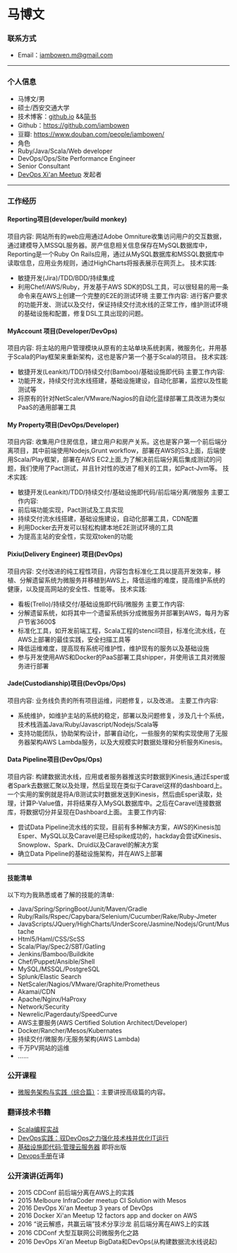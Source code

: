 # 马博文

### 联系方式

- Email：iambowen.m@gmail.com

---
### 个人信息

 - 马博文/男
 - 硕士/西安交通大学
 - 技术博客：[github.io](http://iambowen.github.io/) &&[简书]( http://www.jianshu.com/users/206a6b0af1c5/latest_articles)
 - Github：https://github.com/iambowen
 - 豆瓣: https://www.douban.com/people/iambowen/
 - 角色
  - Ruby/Java/Scala/Web developer
  - DevOps/Ops/Site Performance Engineer
  - Senior Consultant
  - [DevOps Xi'an Meetup](https://www.meetup.com/Xian-DevOps-Meetup/) 发起者

---

### 工作经历

#### Reporting项目(developer/build monkey)
项目内容: 网站所有的web应用通过Adobe Omniture收集访问用户的交互数据，通过建模导入MSSQL服务器。房产信息相关信息保存在MySQL数据库中，Reporting是一个Ruby On Rails应用，通过从MySQL数据库和MSSQL数据库中读取信息，应用业务规则，通过HighCharts将报表展示在网页上。
技术实践:
  - 敏捷开发(Jira)/TDD/BDD/持续集成
  - 利用Chef/AWS/Ruby，开发基于AWS SDK的DSL工具，可以很轻易的用一条命令来在AWS上创建一个完整的E2E的测试环境
主要工作内容: 进行客户要求的功能开发、测试以及交付，保证持续交付流水线的正常工作，维护测试环境的基础设施和配置，修复DSL工具出现的问题。

#### MyAccount 项目(Developer/DevOps)
项目内容: 将主站的用户管理模块从原有的主站单块系统剥离，微服务化，并用基于Scala的Play框架来重新架构，这也是客户第一个基于Scala的项目。
技术实践:
  - 敏捷开发(Leankit)/TDD/持续交付(Bamboo)/基础设施即代码
主要工作内容:
  - 功能开发，持续交付流水线搭建，基础设施建设，自动化部署，监控以及性能测试等
  - 将原有的针对NetScaler/VMware/Nagios的自动化蓝绿部署工具改进为类似PaaS的通用部署工具

#### My Property项目(DevOps/Developer)
项目内容: 收集用户住房信息，建立用户和房产关系。这也是客户第一个前后端分离项目，其中前端使用Nodejs,Grunt workflow，部署在AWS的S3上面，后端使用Scala/Play框架，部署在AWS EC2上面,为了解决前后端分离后集成测试的问题，我们使用了Pact测试，并且针对性的改进了相关的工具，如Pact-Jvm等。
技术实践:
  - 敏捷开发(Leankit)/TDD/持续交付/基础设施即代码/前后端分离/微服务
主要工作内容:
  - 前后端功能实现，Pact测试及工具实现
  - 持续交付流水线搭建，基础设施建设，自动化部署工具，CDN配置
  - 利用Docker去开发可以轻松构建本地E2E测试环境的工具
  - 为提高主站的安全性，实现双token的功能

#### Pixiu(Delivery Engineer) 项目(DevOps)
项目内容: 交付改进的纯工程性项目，内容包含标准化工具以提高开发效率，移植、分解遗留系统为微服务并移植到AWS上，降低运维的难度，提高维护系统的健康，以及提高网站的安全性、性能等。
技术实践:
  - 看板(Trello)/持续交付/基础设施即代码/微服务
主要工作内容:
  - 分解遗留系统，如将其中一个遗留系统拆分成微服务并部署到AWS，每月为客户节省3600$
  - 标准化工具，如开发前端工程，Scala工程的stencil项目，标准化流水线，在AWS上部署的最佳实践，安全扫描工具等
  - 降低运维难度，提高现有系统可维护性，维护现有的服务以及基础设施
  - 参与开发使用AWS和Docker的PaaS部署工具shipper，并使用该工具对微服务进行部署

#### Jade(Custodianship)项目(DevOps/Ops)
项目内容: 业务线负责的所有项目运维，问题修复，以及改进。
主要工作内容:
  - 系统维护，如维护主站的系统的稳定，部署以及问题修复，涉及几十个系统，技术栈涵盖Java/Ruby/Javascript/Nodejs/Scala等
  - 支持功能团队，协助架构设计，部署自动化，一些服务的架构实现使用了无服务器架构AWS Lambda服务，以及大规模实时数据处理和分析服务Kinesis。

#### Data Pipeline项目(DevOps/Ops)
项目内容: 构建数据流水线，应用或者服务器推送实时数据到Kinesis,通过Esper或者Spark去数据汇聚以及处理，然后呈现在类似于Caravel这样的dashboard上。一个实用的案例就是将A/B测试实时数据发送到Kinesis，然后由Esper读取，处理，计算P-Value值，并将结果存入MySQL数据库中。之后在Caravel连接数据库，将数据切分并呈现在Dashboard上面。
主要工作内容:
  - 尝试Data Pipeline流水线的实现，目前有多种解决方案，AWS的Kinesis加Esper、MySQL以及Caravel是已经spike成功的，hackday会尝试Kinesis、Snowplow、Spark、Druid以及Caravel的解决方案
  - 确立Data Pipeline的基础设施架构，并在AWS上部署

---
#### 技能清单
以下均为我熟悉或者了解的技能的清单:
  - Java/Spring/SpringBoot/Junit/Maven/Gradle
  - Ruby/Rails/Rspec/Capybara/Selenium/Cucumber/Rake/Ruby-Jmeter
  - JavaScripts/JQuery/HighCharts/UnderScore/Jasmine/Nodejs/Grunt/Mustache
  - Html5/Haml/CSS/ScSS
  - Scala/Play/Spec2/SBT/Gatling
  - Jenkins/Bamboo/Buildkite
  - Chef/Puppet/Ansible/Shell
  - MySQL/MSSQL/PostgreSQL
  - Splunk/Elastic Search
  - NetScaler/Nagios/VMware/Graphite/Prometheus
  - Akamai/CDN
  - Apache/Nginx/HaProxy
  - Network/Security
  - Newrelic/Pagerdauty/SpeedCurve
  - AWS主要服务(AWS Certified Solution Architect/Developer)
  - Docker/Rancher/Mesos/Kubernates
  - 持续交付/微服务/无服务架构(AWS Lambda)
  - 千万PV网站的运维
  - ……

### 公开课程
 - [微服务架构与实践（综合篇）](http://www.stuq.org/course/detail/1088)：主要讲授高级篇的内容。

### 翻译技术书籍
- [Scala编程实战](http://item.jd.com/11935577.html)
- [DevOps实践：驭DevOps之力强化技术栈并优化IT运行](http://item.jd.com/12035906.html)
- [基础设施即代码:管理云服务器](http://item.jd.com/10452619474.html) 即将出版
- [Devops手册](https://www.amazon.cn/The-Devops-Handbook-How-to-Create-World-Class-Agility-Reliability-and-Security-in-Technology-Organizations-Kim-Gene/dp/1942788002/)在译

### 公开演讲(近两年)

- 2015 CDConf 前后端分离在AWS上的实践
- 2015 Melboure InfraCoder meetup   CI Solution with Mesos
- 2016 DevOps Xi'an Meetup  3 years of DevOps
- 2016 Docker Xi'an Meetup  12 factors app and docker on AWS
- 2016 “说云解惑，共赢云端”技术分享沙龙   前后端分离在AWS上的实践
- 2016 CDConf  大型互联网公司微服务化之路
- 2016 DevOps Xi'an Meetup   BigData和DevOps(从构建数据流水线说起)
